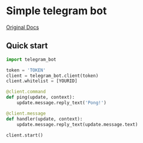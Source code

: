 # Simple telegram bot
[Original Docs](https://github.com/python-telegram-bot/python-telegram-bot/wiki/)
## Quick start
```python
import telegram_bot

token = 'TOKEN'
client = telegram_bot.client(token)
client.whitelist = [YOURID]

@client.command
def ping(update, context):
    update.message.reply_text('Pong!')

@client.message
def handler(update, context):
    update.message.reply_text(update.message.text)

client.start()
```
